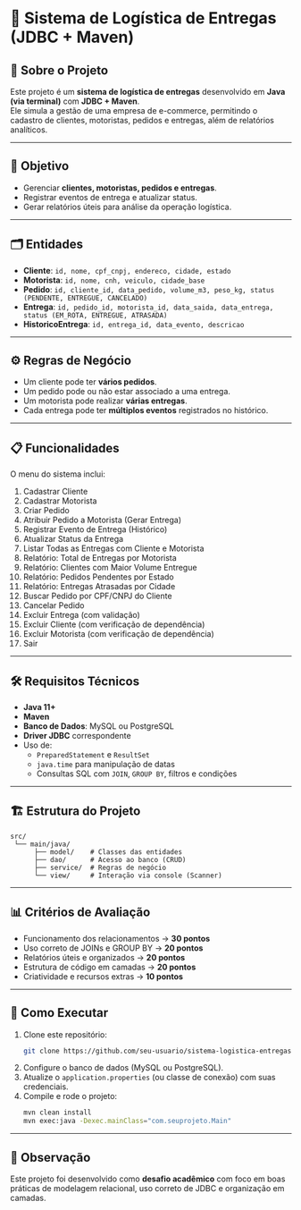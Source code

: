 # 🚚 Sistema de Logística de Entregas (JDBC + Maven)

## 📌 Sobre o Projeto
Este projeto é um **sistema de logística de entregas** desenvolvido em **Java (via terminal)** com **JDBC + Maven**.  
Ele simula a gestão de uma empresa de e-commerce, permitindo o cadastro de clientes, motoristas, pedidos e entregas, além de relatórios analíticos.  

---

## 🎯 Objetivo
- Gerenciar **clientes, motoristas, pedidos e entregas**.  
- Registrar eventos de entrega e atualizar status.  
- Gerar relatórios úteis para análise da operação logística.  

---

## 🗂️ Entidades
- **Cliente**: `id, nome, cpf_cnpj, endereco, cidade, estado`  
- **Motorista**: `id, nome, cnh, veiculo, cidade_base`  
- **Pedido**: `id, cliente_id, data_pedido, volume_m3, peso_kg, status (PENDENTE, ENTREGUE, CANCELADO)`  
- **Entrega**: `id, pedido_id, motorista_id, data_saida, data_entrega, status (EM_ROTA, ENTREGUE, ATRASADA)`  
- **HistoricoEntrega**: `id, entrega_id, data_evento, descricao`  

---

## ⚙️ Regras de Negócio
- Um cliente pode ter **vários pedidos**.  
- Um pedido pode ou não estar associado a uma entrega.  
- Um motorista pode realizar **várias entregas**.  
- Cada entrega pode ter **múltiplos eventos** registrados no histórico.  

---

## 📋 Funcionalidades
O menu do sistema inclui:  

1. Cadastrar Cliente  
2. Cadastrar Motorista  
3. Criar Pedido  
4. Atribuir Pedido a Motorista (Gerar Entrega)  
5. Registrar Evento de Entrega (Histórico)  
6. Atualizar Status da Entrega  
7. Listar Todas as Entregas com Cliente e Motorista  
8. Relatório: Total de Entregas por Motorista  
9. Relatório: Clientes com Maior Volume Entregue  
10. Relatório: Pedidos Pendentes por Estado  
11. Relatório: Entregas Atrasadas por Cidade  
12. Buscar Pedido por CPF/CNPJ do Cliente  
13. Cancelar Pedido  
14. Excluir Entrega (com validação)  
15. Excluir Cliente (com verificação de dependência)  
16. Excluir Motorista (com verificação de dependência)  
0. Sair  

---

## 🛠️ Requisitos Técnicos
- **Java 11+**  
- **Maven**  
- **Banco de Dados**: MySQL ou PostgreSQL  
- **Driver JDBC** correspondente  
- Uso de:  
  - `PreparedStatement` e `ResultSet`  
  - `java.time` para manipulação de datas  
  - Consultas SQL com `JOIN`, `GROUP BY`, filtros e condições  

---

## 🏗️ Estrutura do Projeto
```
src/
 └── main/java/
      ├── model/    # Classes das entidades
      ├── dao/      # Acesso ao banco (CRUD)
      ├── service/  # Regras de negócio
      └── view/     # Interação via console (Scanner)
```

---

## 📊 Critérios de Avaliação
- Funcionamento dos relacionamentos → **30 pontos**  
- Uso correto de JOINs e GROUP BY → **20 pontos**  
- Relatórios úteis e organizados → **20 pontos**  
- Estrutura de código em camadas → **20 pontos**  
- Criatividade e recursos extras → **10 pontos**  

---

## 🚀 Como Executar
1. Clone este repositório:  
   ```bash
   git clone https://github.com/seu-usuario/sistema-logistica-entregas.git
   ```
2. Configure o banco de dados (MySQL ou PostgreSQL).  
3. Atualize o `application.properties` (ou classe de conexão) com suas credenciais.  
4. Compile e rode o projeto:  
   ```bash
   mvn clean install
   mvn exec:java -Dexec.mainClass="com.seuprojeto.Main"
   ```

---

## 📌 Observação
Este projeto foi desenvolvido como **desafio acadêmico** com foco em boas práticas de modelagem relacional, uso correto de JDBC e organização em camadas.  
